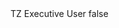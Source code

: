 <?xml version="1.0" encoding="UTF-8"?>
<CustomMetadata xmlns="http://soap.sforce.com/2006/04/metadata">
    <label>TZ Executive User</label>
    <protected>false</protected>
</CustomMetadata>
